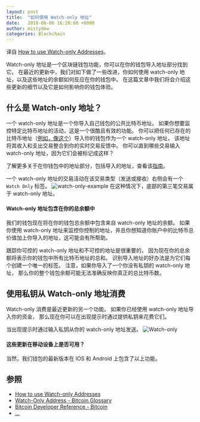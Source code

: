 ```yaml
---
layout: post
title:  "如何使用 Watch-only 地址"
date:   2018-06-06 16:20:00 +0800
author: mistydew
categories: Blockchain
---
```

译自 [How to use Watch-only Addresses](https://blog.blockchain.com/2016/05/31/how-to-use-watch-only-addresses)。

Watch-only 地址是一个区块链钱包功能，你可以在你的钱包导入地址部分找到它。
在最近的更新中，我们对如下做了一些改进，你如何使用 watch-only 地址，以及这些地址的余额如何反应在你的钱包中。
在这篇文章中我们将会介绍这些更新的细节以及它是如何影响你的钱包体验。

## 什么是 Watch-only 地址？
一个 watch-only 地址是一个你导入自己钱包的公共比特币地址。
如果你想要监控特定比特币地址的活动，这是一个很酷且有效的功能。
你可以把任何已存在的比特币地址（[例如，像这个](https://blockchain.info/address/1PRxCErnys1jWEBnbG3Ad1e2s3uQzpasGX)）导入你的钱包作为一个 watch-only 地址，
该地址将其收入和支出交易整合到你的实时交易反馈中。
你可以直到哪些交易输入 watch-only 地址，因为它们会被标记成这样？

了解更多关于在你钱包中的地址部分，包括导入的地址，查看该[指南](https://support.blockchain.com/hc/en-us/articles/207746403-Addresses)。

一个 watch-only 地址的交易活动在该交易类型（发送或接收）右侧会有一个 `Watch Only` 标签。
![watch-only-example](https://blog.blockchain.com/content/images/2016/05/watch-only-example.png)
在这种情况下，底部的第三笔交易属于 watch-only 地址。

#### Watch-only 地址包含在你的总余额中
我们的钱包现在将在你的钱包总余额中包含来自 watch-only 地址的余额。
如果你使用 watch-only 地址来监控你控制的地址，并且你想知道你账户中的比特币总价值加上你导入的地址，这可能会有所帮助。

跟踪你可控的 watch-only 地址和不可控的地址是很重要的，
因为现在你的总余额将表示你的钱包中所有比特币地址的总和。
识别导入地址的好办法是为它们每个创建一个唯一的标签。
注意，如果你导入了一个你没有私钥的 watch-only 地址，
那么你的整个钱包余额可能无法准确反映你真正的总比特币数。

## 使用私钥从 Watch-only 地址消费
Watch-only 消费是最近更新的另一个功能。
如果你已经使用 watch-only 地址导入你的资金，
那么现在你可以在出现提示时通过提供私钥来花费它们。

当出现提示时通过输入私钥从你的 watch-only 地址发送。
![Watch-only](https://blog.blockchain.com/content/images/2016/05/Watch-only.png)

#### 这些更新在移动设备上是否可用？
当然，我们钱包的最新版本在 IOS 和 Android 上包含了以上功能。

## 参照
* [How to use Watch-only Addresses](https://blog.blockchain.com/2016/05/31/how-to-use-watch-only-addresses)
* [Watch-Only Address - Bitcoin Glossary](https://bitcoin.org/en/glossary/watch-only-address)
* [Bitcoin Developer Reference - Bitcoin](https://bitcoin.org/en/developer-reference#importaddress)
* [...](https://github.com/mistydew/blockchain)
